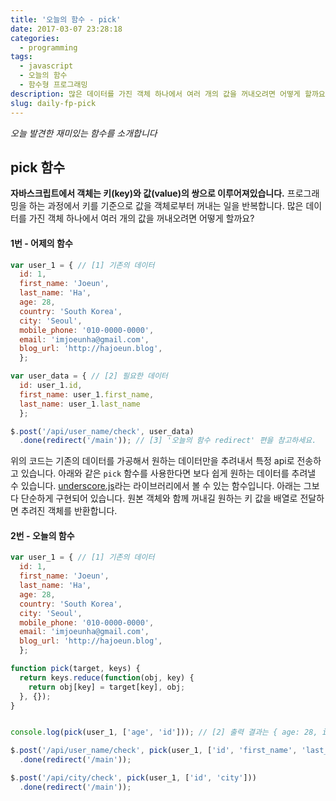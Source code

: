 ```yaml
---
title: '오늘의 함수 - pick'
date: 2017-03-07 23:28:18
categories:
  - programming
tags:
  - javascript
  - 오늘의 함수
  - 함수형 프로그래밍
description: 많은 데이터를 가진 객체 하나에서 여러 개의 값을 꺼내오려면 어떻게 할까요?
slug: daily-fp-pick
---
```

_오늘 발견한 재미있는 함수를 소개합니다_

## pick 함수

__자바스크립트에서 객체는 키(key)와 값(value)의 쌍으로 이루어져있습니다.__ 프로그래밍을 하는 과정에서 키를 기준으로 값을 객체로부터 꺼내는 일을 반복합니다. 많은 데이터를 가진 객체 하나에서 여러 개의 값을 꺼내오려면 어떻게 할까요?

#### 1번 - 어제의 함수
```javascript
var user_1 = { // [1] 기존의 데이터
  id: 1,
  first_name: 'Joeun',
  last_name: 'Ha',
  age: 28,
  country: 'South Korea',
  city: 'Seoul',
  mobile_phone: '010-0000-0000',
  email: 'imjoeunha@gmail.com',
  blog_url: 'http://hajoeun.blog',
  };

var user_data = { // [2] 필요한 데이터
  id: user_1.id,
  first_name: user_1.first_name,
  last_name: user_1.last_name
  };

$.post('/api/user_name/check', user_data)
  .done(redirect('/main')); // [3] '오늘의 함수 redirect' 편을 참고하세요.
```

위의 코드는 기존의 데이터를 가공해서 원하는 데이터만을 추려내서 특정 api로 전송하고 있습니다. 아래와 같은 `pick` 함수를 사용한다면 보다 쉽게 원하는 데이터를 추려낼 수 있습니다. [underscore.js](underscorejs.org)라는 라이브러리에서 볼 수 있는 함수입니다. 아래는 그보다 단순하게 구현되어 있습니다. 원본 객체와 함께 꺼내길 원하는 키 값을 배열로 전달하면 추려진 객체를 반환합니다.

#### 2번 - 오늘의 함수
```javascript
var user_1 = { // [1] 기존의 데이터
  id: 1,
  first_name: 'Joeun',
  last_name: 'Ha',
  age: 28,
  country: 'South Korea',
  city: 'Seoul',
  mobile_phone: '010-0000-0000',
  email: 'imjoeunha@gmail.com',
  blog_url: 'http://hajoeun.blog',
  };

function pick(target, keys) {
  return keys.reduce(function(obj, key) {
    return obj[key] = target[key], obj;
  }, {});
}


console.log(pick(user_1, ['age', 'id'])); // [2] 출력 결과는 { age: 28, id: 1 } 입니다. 이때, 객체 값의 순서가 배열로 전달한 키의 순서대로 반환됩니다.

$.post('/api/user_name/check', pick(user_1, ['id', 'first_name', 'last_name'])) // [3] 간편하게 반복해서 원하는 객체를 만들 수 있습니다.
  .done(redirect('/main'));

$.post('/api/city/check', pick(user_1, ['id', 'city']))
  .done(redirect('/main'));
```
